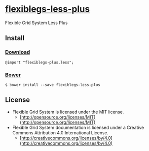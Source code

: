 # [flexiblegs-less-plus](http://flexible.gs)

Flexible Grid System Less Plus

## Install

### [Download](https://raw.githubusercontent.com/flexiblegs/flexiblegs-less-plus/master/flexiblegs-plus.less)
```less
@import "flexiblegs-plus.less";
```

### [Bower](http://bower.io)
```
$ bower install --save flexiblegs-less-plus
```

## License
- Flexible Grid System is licensed under the MIT license.
  - [http://opensource.org/licenses/MIT](http://opensource.org/licenses/MIT)
- Flexible Grid System documentation is licensed under a Creative Commons Attribution 4.0 International License.
  - [http://creativecommons.org/licenses/by/4.0](http://creativecommons.org/licenses/by/4.0)
